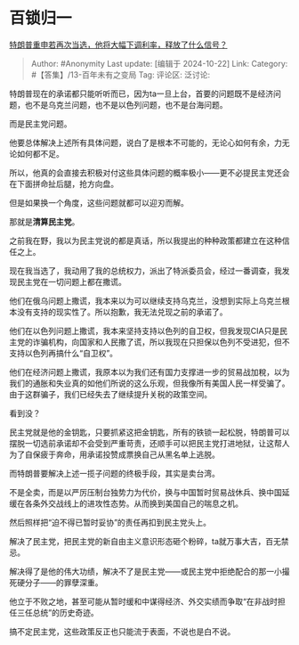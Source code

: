 # 百锁归一
[特朗普重申若再次当选，他将大幅下调利率，释放了什么信号？](https://www.zhihu.com/question/1553416540/answer/12184624375)

> Author: #Anonymity
> Last update: [编辑于 2024-10-22]
> Link:
> Category: #【答集】/13-百年未有之变局 
> Tag: 
> 评论区:
> 泛讨论:

特朗普现在的承诺都只能听听而已，因为ta一旦上台，首要的问题既不是经济问题，也不是乌克兰问题，也不是以色列问题，也不是台海问题。

而是民主党问题。

他要总体解决上述所有具体问题，说白了是根本不可能的，无论心如何有余，力无论如何都不足。

所以，他真的会直接去积极对付这些具体问题的概率极小——更不必提民主党还会在下面拼命扯后腿，抢方向盘。

但是如果换一个角度，这些问题就都可以迎刃而解。

那就是**清算民主党**。

之前我在野，我以为民主党说的都是真话，所以我提出的种种政策都建立在这种信任之上。

现在我当选了，我动用了我的总统权力，派出了特派委员会，经过一番调查，我发现民主党在一切问题上都在撒谎。

他们在俄乌问题上撒谎，我本来以为可以继续支持乌克兰，没想到实际上乌克兰根本没有支持的现实性了。所以抱歉，我无法兑现之前的承诺了。

他们在以色列问题上撒谎，我本来坚持支持以色列的自卫权，但我发现CIA只是民主党的诈骗机构，向国家和人民撒了谎，所以我现在只担保以色列不受进犯，但不支持以色列再搞什么“自卫权”。

他们在经济问题上撒谎，我原本以为我们还有国力支撑进一步的贸易战加稅，以为我们的通胀和失业真的如他们所说的这么乐观，但我像所有美国人民一样受骗了。由于这群骗子，我们已经失去了继续提升关税的政策空间。

看到没？

民主党就是他的金钥匙，只要抓紧这把金钥匙，所有的铁锁一起松脱，特朗普可以摆脱一切选前承诺却不会受到严重苛责，还顺手可以把民主党打进地狱，让这帮人为了自保疲于奔命，用承诺投赞成票换自己从黑名单上逃脱。

而特朗普要解决上述一揽子问题的终极手段，其实是卖台湾。

不是全卖，而是以严厉压制台独势力为代价，换与中国暂时贸易战休兵、换中国延缓在各条外交战线上的进攻性态势。从而换到美国自己的喘息之机。

然后照样把“迫不得已暂时妥协”的责任再扣到民主党头上。

解决了民主党，把民主党的新自由主义意识形态砸个粉碎，ta就万事大吉，百无禁忌。

解决得了是他的伟大功绩，解决不了是民主党——或民主党中拒绝配合的那一小撮死硬分子——的罪孽深重。

他立于不败之地，甚至可能从暂时缓和中谋得经济、外交实绩而争取“在非战时担任三任总统”的历史奇迹。

搞不定民主党，这些政策反正也只能流于表面，不说也是白不说。